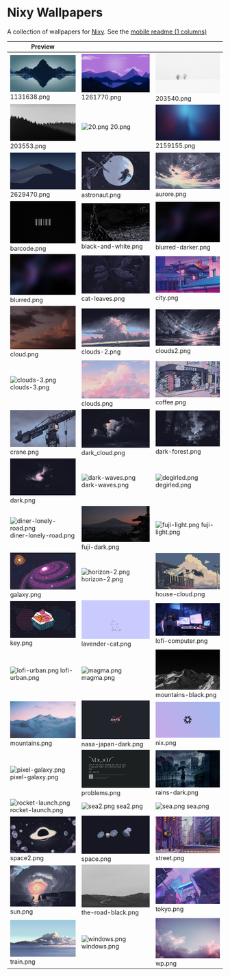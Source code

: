 # Nixy Wallpapers

A collection of wallpapers for [Nixy](https://github.com/anotherhadi/nixy).
See the [mobile readme (1 columns)](./docs/MOBILE-VIEW.md)


| Preview |    |    |
| ------- | -- | -- |
| ![1131638.png](./wallpapers/1131638.png) 1131638.png | ![1261770.png](./wallpapers/1261770.png) 1261770.png | ![203540.png](./wallpapers/203540.png) 203540.png |
| ![203553.png](./wallpapers/203553.png) 203553.png | ![20.png](./wallpapers/20.png) 20.png | ![2159155.png](./wallpapers/2159155.png) 2159155.png |
| ![2629470.png](./wallpapers/2629470.png) 2629470.png | ![astronaut.png](./wallpapers/astronaut.png) astronaut.png | ![aurore.png](./wallpapers/aurore.png) aurore.png |
| ![barcode.png](./wallpapers/barcode.png) barcode.png | ![black-and-white.png](./wallpapers/black-and-white.png) black-and-white.png | ![blurred-darker.png](./wallpapers/blurred-darker.png) blurred-darker.png |
| ![blurred.png](./wallpapers/blurred.png) blurred.png | ![cat-leaves.png](./wallpapers/cat-leaves.png) cat-leaves.png | ![city.png](./wallpapers/city.png) city.png |
| ![cloud.png](./wallpapers/cloud.png) cloud.png | ![clouds-2.png](./wallpapers/clouds-2.png) clouds-2.png | ![clouds2.png](./wallpapers/clouds2.png) clouds2.png |
| ![clouds-3.png](./wallpapers/clouds-3.png) clouds-3.png | ![clouds.png](./wallpapers/clouds.png) clouds.png | ![coffee.png](./wallpapers/coffee.png) coffee.png |
| ![crane.png](./wallpapers/crane.png) crane.png | ![dark_cloud.png](./wallpapers/dark_cloud.png) dark_cloud.png | ![dark-forest.png](./wallpapers/dark-forest.png) dark-forest.png |
| ![dark.png](./wallpapers/dark.png) dark.png | ![dark-waves.png](./wallpapers/dark-waves.png) dark-waves.png | ![degirled.png](./wallpapers/degirled.png) degirled.png |
| ![diner-lonely-road.png](./wallpapers/diner-lonely-road.png) diner-lonely-road.png | ![fuji-dark.png](./wallpapers/fuji-dark.png) fuji-dark.png | ![fuji-light.png](./wallpapers/fuji-light.png) fuji-light.png |
| ![galaxy.png](./wallpapers/galaxy.png) galaxy.png | ![horizon-2.png](./wallpapers/horizon-2.png) horizon-2.png | ![house-cloud.png](./wallpapers/house-cloud.png) house-cloud.png |
| ![key.png](./wallpapers/key.png) key.png | ![lavender-cat.png](./wallpapers/lavender-cat.png) lavender-cat.png | ![lofi-computer.png](./wallpapers/lofi-computer.png) lofi-computer.png |
| ![lofi-urban.png](./wallpapers/lofi-urban.png) lofi-urban.png | ![magma.png](./wallpapers/magma.png) magma.png | ![mountains-black.png](./wallpapers/mountains-black.png) mountains-black.png |
| ![mountains.png](./wallpapers/mountains.png) mountains.png | ![nasa-japan-dark.png](./wallpapers/nasa-japan-dark.png) nasa-japan-dark.png | ![nix.png](./wallpapers/nix.png) nix.png |
| ![pixel-galaxy.png](./wallpapers/pixel-galaxy.png) pixel-galaxy.png | ![problems.png](./wallpapers/problems.png) problems.png | ![rains-dark.png](./wallpapers/rains-dark.png) rains-dark.png |
| ![rocket-launch.png](./wallpapers/rocket-launch.png) rocket-launch.png | ![sea2.png](./wallpapers/sea2.png) sea2.png | ![sea.png](./wallpapers/sea.png) sea.png |
| ![space2.png](./wallpapers/space2.png) space2.png | ![space.png](./wallpapers/space.png) space.png | ![street.png](./wallpapers/street.png) street.png |
| ![sun.png](./wallpapers/sun.png) sun.png | ![the-road-black.png](./wallpapers/the-road-black.png) the-road-black.png | ![tokyo.png](./wallpapers/tokyo.png) tokyo.png |
| ![train.png](./wallpapers/train.png) train.png | ![windows.png](./wallpapers/windows.png) windows.png | ![wp.png](./wallpapers/wp.png) wp.png |
